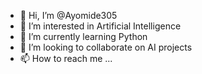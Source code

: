 - 👋 Hi, I’m @Ayomide305
- 👀 I’m interested in Artificial Intelligence
- 🌱 I’m currently learning Python
- 💞️ I’m looking to collaborate on AI projects
- 📫 How to reach me ...
